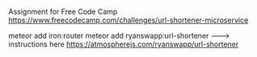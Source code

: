 Assignment for Free Code Camp https://www.freecodecamp.com/challenges/url-shortener-microservice

meteor add iron:router
meteor add ryanswapp:url-shortener ---> instructions here https://atmospherejs.com/ryanswapp/url-shortener
